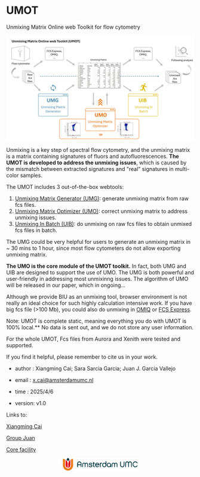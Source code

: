 # UMOT
Unmixing Matrix Online web Toolkit for flow cytometry

<p align="center">
  <img src="./images/overview.jpg" />
</p>


Unmixing is a key step of spectral flow cytometry, and the unmixing matrix is a matrix containing signatures of fluors and autofluorescences. **The UMOT is developed to address the unmixing issues**, which is caused by the mismatch between extracted signatures and "real" signatures in multi-color samples.

The UMOT includes 3 out-of-the-box webtools:
1. [Unmixing Matrix Generator (UMG)](https://github.com/xiangmingcai/UnmixingMtxGenerator.github.io/tree/main): generate unmixing matrix from raw fcs files.
2. [Unmixing Matrix Optimizer (UMO)](https://github.com/xiangmingcai/UnmixingMtxOptimizer.github.io): correct unmixing matrix to address unmixing issues.
3. [Unmixing In Batch (UIB)](https://github.com/xiangmingcai/UnmixingInBatch.github.io): do unmixing on raw fcs files to obtain unmixed fcs files in batch.

The UMG could be very helpful for users to generate an unmixing matrix in ~ 30 mins to 1 hour, since most flow cytometers do not allow exporting unmixing matrix. 

**The UMO is the core module of the UMOT toolkit.** In fact, both UMG and UIB are designed to support the use of UMO. The UMG is both powerful and user-friendly in addressing most unmixinng issues. The algorithm of UMO will be released in our paper, which in ongoing...

Although we provide BIU as an unmixing tool, browser environment is not really an ideal choice for such highly calculation intensive work. If you have big fcs file (>100 Mb), you could also do unmixing in [OMIQ](https://help.omiq.ai/hc/en-us/articles/28937155541908-Create-and-Apply-a-Spectral-Unmixing-Matrix) or [FCS Express](https://denovosoftware.com/full-access/features/spectral-unmixing/). 

Note: UMOT is complete static, meaning everything you do with UMOT is 100% local.** No data is sent out, and we do not store any user information.

For the whole UMOT, Fcs files from Aurora and Xenith were tested and supported.

If you find it helpful, please remember to cite us in your work. 

- author : Xiangming Cai; Sara Sarcia Garcia; Juan J. Garcia Vallejo

- email : x.cai@amsterdamumc.nl

- time : 2025/4/6

- version: v1.0

Links to: 

[Xiangming Cai](https://www.linkedin.com/in/xiangming-cai-7a95a1258/)

[Group Juan](https://immunologyamsterdam.org/2020/08/10/juan-j-garcia-vallejo/)

[Core facility](https://vumc.nl/research/overzicht/molecular-cell-biology-immunology-research/mcbi-technology-center/o2flow-facility-mcbi.htm)

<p align="center">
  <img src="./images/logo-amsterdamumc.svg" width = 200  class="left-align" />
</p>
  
